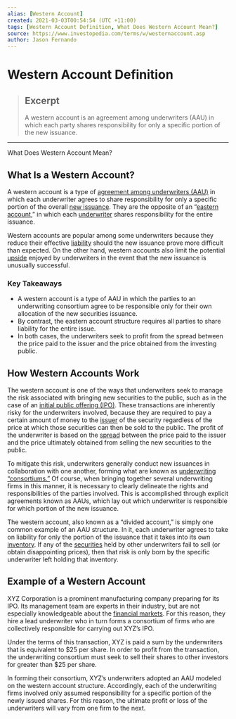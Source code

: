 ```yaml
---
alias: [Western Account]
created: 2021-03-03T00:54:54 (UTC +11:00)
tags: [Western Account Definition, What Does Western Account Mean?]
source: https://www.investopedia.com/terms/w/westernaccount.asp
author: Jason Fernando
---
```


# Western Account Definition

> ## Excerpt
> A western account is an agreement among underwriters (AAU) in which each party shares responsibility for only a specific portion of the new issuance.

---

What Does Western Account Mean?
## What Is a Western Account?

A western account is a type of [agreement among underwriters (AAU)](https://www.investopedia.com/terms/u/underwriting-agreement.asp) in which each underwriter agrees to share responsibility for only a specific portion of the overall [new issuance](https://www.investopedia.com/terms/n/newissue.asp). They are the opposite of an “[eastern account](https://www.investopedia.com/terms/u/undividedaccount.asp),” in which each [underwriter](https://www.investopedia.com/terms/u/underwriter.asp) shares responsibility for the entire issuance.

Western accounts are popular among some underwriters because they reduce their effective [liability](https://www.investopedia.com/terms/l/liability.asp) should the new issuance prove more difficult than expected. On the other hand, western accounts also limit the potential [upside](https://www.investopedia.com/terms/u/upside.asp) enjoyed by underwriters in the event that the new issuance is unusually successful.

### Key Takeaways

-   A western account is a type of AAU in which the parties to an underwriting consortium agree to be responsible only for their own allocation of the new securities issuance.
-   By contrast, the eastern account structure requires all parties to share liability for the entire issue.
-   In both cases, the underwriters seek to profit from the spread between the price paid to the issuer and the price obtained from the investing public.

## How Western Accounts Work

The western account is one of the ways that underwriters seek to manage the risk associated with bringing new securities to the public, such as in the case of an [initial public offering (IPO)](https://www.investopedia.com/terms/i/ipo.asp). These transactions are inherently risky for the underwriters involved, because they are required to pay a certain amount of money to the [issuer](https://www.investopedia.com/terms/i/issuer.asp) of the security regardless of the price at which those securities can then be sold to the public. The profit of the underwriter is based on the [spread](https://www.investopedia.com/terms/s/spread.asp) between the price paid to the issuer and the price ultimately obtained from selling the new securities to the public.

To mitigate this risk, underwriters generally conduct new issuances in collaboration with one another, forming what are known as [underwriting “consortiums.”](https://www.investopedia.com/terms/u/underwriter-syndicate.asp) Of course, when bringing together several underwriting firms in this manner, it is necessary to clearly delineate the rights and responsibilities of the parties involved. This is accomplished through explicit agreements known as AAUs, which lay out which underwriter is responsible for which portion of the new issuance.

The western account, also known as a “divided account,” is simply one common example of an AAU structure. In it, each underwriter agrees to take on liability for only the portion of the issuance that it takes into its own [inventory](https://www.investopedia.com/terms/i/inventory.asp). If any of the [securities](https://www.investopedia.com/terms/s/security.asp) held by other underwriters fail to sell (or obtain disappointing prices), then that risk is only born by the specific underwriter left holding that inventory.

## Example of a Western Account

XYZ Corporation is a prominent manufacturing company preparing for its IPO. Its management team are experts in their industry, but are not especially knowledgeable about the [financial markets](https://www.investopedia.com/terms/f/financial-market.asp). For this reason, they hire a lead underwriter who in turn forms a consortium of firms who are collectively responsible for carrying out XYZ’s IPO.

Under the terms of this transaction, XYZ is paid a sum by the underwriters that is equivalent to $25 per share. In order to profit from the transaction, the underwriting consortium must seek to sell their shares to other investors for greater than $25 per share.

In forming their consortium, XYZ’s underwriters adopted an AAU modeled on the western account structure. Accordingly, each of the underwriting firms involved only assumed responsibility for a specific portion of the newly issued shares. For this reason, the ultimate profit or loss of the underwriters will vary from one firm to the next.
